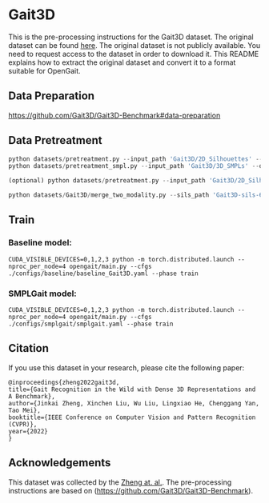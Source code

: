 # Gait3D
This is the pre-processing instructions for the Gait3D dataset. The original dataset can be found [here](https://gait3d.github.io/). The original dataset is not publicly available. You need to request access to the dataset in order to download it. This README explains how to extract the original dataset and convert it to a format suitable for OpenGait.
## Data Preparation
https://github.com/Gait3D/Gait3D-Benchmark#data-preparation
## Data Pretreatment
```python
python datasets/pretreatment.py --input_path 'Gait3D/2D_Silhouettes' --output_path 'Gait3D-sils-64-64-pkl'
python datasets/pretreatment_smpl.py --input_path 'Gait3D/3D_SMPLs' --output_path 'Gait3D-smpls-pkl'

(optional) python datasets/pretreatment.py --input_path 'Gait3D/2D_Silhouettes' --img_size 128 --output_path 'Gait3D-sils-128-128-pkl'

python datasets/Gait3D/merge_two_modality.py --sils_path 'Gait3D-sils-64-64-pkl' --smpls_path 'Gait3D-smpls-pkl' --output_path 'Gait3D-merged-pkl' --link 'hard'
```

## Train
### Baseline model:
`CUDA_VISIBLE_DEVICES=0,1,2,3 python -m torch.distributed.launch --nproc_per_node=4 opengait/main.py --cfgs ./configs/baseline/baseline_Gait3D.yaml --phase train`
### SMPLGait model:
`CUDA_VISIBLE_DEVICES=0,1,2,3 python -m torch.distributed.launch --nproc_per_node=4 opengait/main.py --cfgs ./configs/smplgait/smplgait.yaml --phase train`

## Citation
If you use this dataset in your research, please cite the following paper:
```
@inproceedings{zheng2022gait3d,
title={Gait Recognition in the Wild with Dense 3D Representations and A Benchmark},
author={Jinkai Zheng, Xinchen Liu, Wu Liu, Lingxiao He, Chenggang Yan, Tao Mei},
booktitle={IEEE Conference on Computer Vision and Pattern Recognition (CVPR)},
year={2022}
}
```

## Acknowledgements
This dataset was collected by the [Zheng at. al.](https://gait3d.github.io/). The pre-processing instructions are based on (https://github.com/Gait3D/Gait3D-Benchmark).